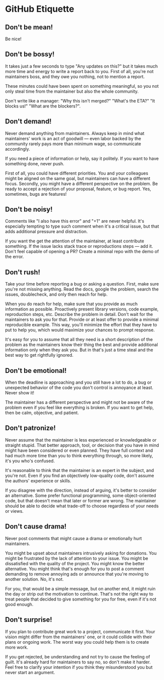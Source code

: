 # GitHub Etiquette

## Don't be mean!

Be nice!

## Don't be bossy!

It takes just a few seconds to type "Any updates on this?" but it takes much more time and energy to write a report back to you. First of all, you're not maintainers boss, and they owe you nothing, not to mention a report.

These minutes could have been spent on something meaningful, so you not only steal time from the maintainer but also the whole community.

Don't write like a manager: "Why this isn't merged?" "What's the ETA?" "It blocks us!" "What are the blockers?".

## Don't demand!

Never demand anything from maintainers. Always keep in mind what maintainers' work is an act of goodwill — even labor backed by the community rarely pays more than minimum wage, so communicate accordingly.

If you need a piece of information or help, say it politely. If you want to have something done, never push.

First of all, you could have different priorities. You and your colleagues might be aligned on the same goal, but maintainers can have a different focus. Secondly, you might have a different perspective on the problem. Be ready to accept a rejection of your proposal, feature, or bug report. Yes, sometimes, bugs are features!

## Don't be noisy!

Comments like "I also have this error" and "+1" are never helpful. It's especially tempting to type such comment when it's a critical issue, but that adds additional pressure and distraction.

If you want the get the attention of the maintainer, at least contribute something. If the issue lacks stack trace or reproductions steps — add it. Don't feel capable of opening a PR? Create a minimal repo with the demo of the error.

## Don't rush!

Take your time before reporting a bug or asking a question. First, make sure you're not missing anything. Read the docs, google the problem, search the issues, doublecheck, and only then reach for help.

When you do reach for help, make sure that you provide as much information as possible. Proactively present library versions, code example, reproduction steps, etc. Describe the problem in detail. Don't wait for the maintainers to ask you for that. Provide or at least offer to provide a minimal reproducible example. This way, you'll minimize the effort that they have to put to help you, which would maximize your chances to prompt response.

It's easy for you to assume that all they need is a short description of the problem as the maintainers know their thing the best and provide additional information only when they ask you. But in that's just a time steal and the best way to get rightfully ignored.

## Don't be emotional!

When the deadline is approaching and you still have a lot to do, a bug or unexpected behavior of the code you don't control is annoyance at least. Never show it!

The maintainer has a different perspective and might not be aware of the problem even if you feel like everything is broken. If you want to get help, then be calm, objective, and patient.

## Don't patronize!

Never assume that the maintainer is less experienced or knowledgeable or straight stupid. That better approach, tool, or decision that you have in mind might have been considered or even planned. They have full context and had much more time than you to think everything through, so more likely, it's you who's confused.

It's reasonable to think that the maintainer is an expert in the subject, and you're not. Even if you find an objectively low-quality code, don't assume the authors' experience or skills.

If you disagree with the direction, instead of arguing, it's better to consider an alternative. Some prefer functional programming, some object-oriented code, but that doesn't mean that later or former are wrong. The maintainer should be able to decide what trade-off to choose regardless of your needs or views.

## Don't cause drama!

Never post comments that might cause a drama or emotionally hurt maintainers.

You might be upset about maintainers intrusively asking for donations. You might be frustrated by the lack of attention to your issue. You might be dissatisfied with the quality of the project. You might know the better alternative. You might think that's enough for you to post a comment demanding to remove annoying ads or announce that you're moving to another solution. No, it's not.

For you, that would be a simple message, but on another end, it might ruin the day or strip out the motivation to continue. That's not the right way to treat people that decided to give something for you for free, even if it's not good enough.

## Don't surprise!

If you plan to contribute great work to a project, communicate it first. Your vision might differ from the maintainers' one, or it could collide with their plans or ongoing work. The worst way you could help them is to create more work.

If you get rejected, be understanding and not try to cause the feeling of guilt. It's already hard for maintainers to say no, so don't make it harder. Feel free to clarify your intention if you think they misunderstood you but never start an argument.
